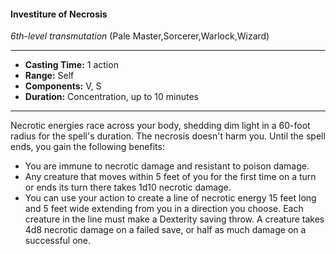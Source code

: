 #### Investiture of Necrosis
*6th-level transmutation* (Pale Master,Sorcerer,Warlock,Wizard)
___
- **Casting Time:** 1 action
- **Range:** Self
- **Components:** V, S
- **Duration:** Concentration, up to 10 minutes
---
Necrotic energies race across your body, shedding dim light in a 60-foot radius for the spell's duration. The necrosis doesn't harm you. Until the spell ends, you gain the following benefits:

* You are immune to necrotic damage and resistant to poison damage.
* Any creature that moves within 5 feet of you for the first time on a turn or ends its turn there takes 1d10 necrotic damage.
* You can use your action to create a line of necrotic energy 15 feet long and 5 feet wide extending from you in a direction you choose. Each creature in the line must make a Dexterity saving throw. A creature takes 4d8 necrotic damage on a failed save, or half as much damage on a successful one.
